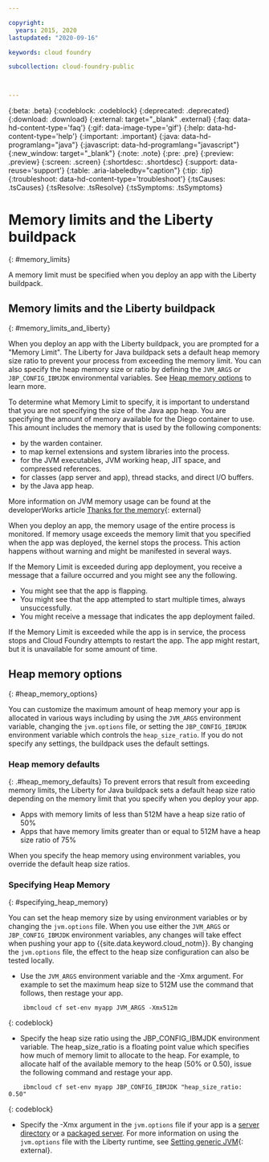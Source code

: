 ```yaml
---

copyright:
  years: 2015, 2020
lastupdated: "2020-09-16"

keywords: cloud foundry

subcollection: cloud-foundry-public



---
```



{:beta: .beta}
{:codeblock: .codeblock}
{:deprecated: .deprecated}
{:download: .download}
{:external: target="_blank" .external}
{:faq: data-hd-content-type='faq'}
{:gif: data-image-type='gif'}
{:help: data-hd-content-type='help'}
{:important: .important}
{:java: data-hd-programlang="java"}
{:javascript: data-hd-programlang="javascript"}
{:new_window: target="_blank"}
{:note: .note}
{:pre: .pre}
{:preview: .preview}
{:screen: .screen}
{:shortdesc: .shortdesc}
{:support: data-reuse='support'}
{:table: .aria-labeledby="caption"}
{:tip: .tip}
{:troubleshoot: data-hd-content-type='troubleshoot'}
{:tsCauses: .tsCauses}
{:tsResolve: .tsResolve}
{:tsSymptoms: .tsSymptoms}

# Memory limits and the Liberty buildpack
{: #memory_limits}

A memory limit must be specified when you deploy an app with the Liberty buildpack.

## Memory limits and the Liberty buildpack
{: #memory_limits_and_liberty}


When you deploy an app with the Liberty buildpack, you are prompted for a "Memory Limit". The Liberty for Java buildpack sets a default heap memory size ratio to prevent your process from exceeding the memory limit. You can also specify the heap memory size or ratio by defining the `JVM_ARGS` or `JBP_CONFIG_IBMJDK` environmental variables. See [Heap memory options](#heap_memory_options) to learn more.

To determine what Memory Limit to specify, it is important to understand that you are not specifying the size of the Java app heap. You are specifying the amount of memory available for the Diego container to use. This amount includes the memory that is used by the following components:

* by the warden container.
* to map kernel extensions and system libraries into the process.
* for the JVM executables, JVM working heap, JIT space, and compressed references.
* for classes (app server and app), thread stacks, and direct I/O buffers.
* by the Java app heap.

More information on JVM memory usage can be found at the developerWorks article [Thanks for the memory](http://www.ibm.com/developerworks/library/j-nativememory-linux/){: external}

When you deploy an app, the memory usage of the entire process is monitored. If memory usage exceeds the memory limit that you specified when the app was deployed, the kernel stops the process. This action happens without warning and might be manifested in several ways.

 If the Memory Limit is exceeded during app deployment, you receive a message that a failure occurred and you might see any the following.

  * You might see that the app is flapping.
  * You might see that the app attempted to start multiple times, always unsuccessfully.
  * You might receive a message that indicates the app deployment failed.

If the Memory Limit is exceeded while the app is in service, the process stops and Cloud Foundry attempts to restart the app. The app might restart, but it is unavailable for some amount of time.

## Heap memory options
{: #heap_memory_options}

You can customize the maximum amount of heap memory your app is allocated in various ways including by using the `JVM_ARGS` environment variable, changing the `jvm.options` file, or setting the `JBP_CONFIG_IBMJDK` environment variable which controls the `heap_size_ratio`. If you do not specify any settings, the buildpack uses the default settings.

### Heap memory defaults
{: .#heap_memory_defaults}
To prevent errors that result from exceeding memory limits, the Liberty for Java buildpack sets a default heap size ratio depending on the memory limit that you specify when you deploy your app.

* Apps with memory limits of less than 512M have a heap size ratio of 50%
* Apps that have memory limits greater than or equal to 512M have a heap size ratio of 75%

When you specify the heap memory using environment variables, you override the default heap size ratios.

### Specifying Heap Memory
{: #specifying_heap_memory}

You can set the heap memory size by using environment variables or by changing the `jvm.options` file. When you use either the `JVM_ARGS` or `JBP_CONFIG_IBMJDK` environment variables, any changes will take effect when pushing your app to {{site.data.keyword.cloud_notm}}. By changing the `jvm.options` file, the effect to the heap size configuration can also be tested locally.

* Use the `JVM_ARGS` environment variable and the -Xmx argument. For example to set the maximum heap size to 512M use the command that follows, then restage your app.

```
    ibmcloud cf set-env myapp JVM_ARGS -Xmx512m
```
{: codeblock}

* Specify the heap size ratio using the JBP_CONFIG_IBMJDK environment variable.  The heap_size_ratio is a floating point value which specifies how much of memory limit to allocate to the heap.  For example, to allocate half of the available memory to the heap (50% or 0.50), issue the following command and restage your app.

```
    ibmcloud cf set-env myapp JBP_CONFIG_IBMJDK "heap_size_ratio: 0.50"
```
{: codeblock}

* Specify the -Xmx argument in the `jvm.options` file if your app is a [server directory](/docs/cloud-foundry-public?topic=cloud-foundry-public-options_for_pushing#server_directory) or a [packaged server](/docs/cloud-foundry-public?topic=cloud-foundry-public-options_for_pushing#packaged_server). For more information on using the `jvm.options` file with the Liberty runtime, see [Setting generic JVM](https://www.ibm.com/support/pages/node/476495){: external}.  


